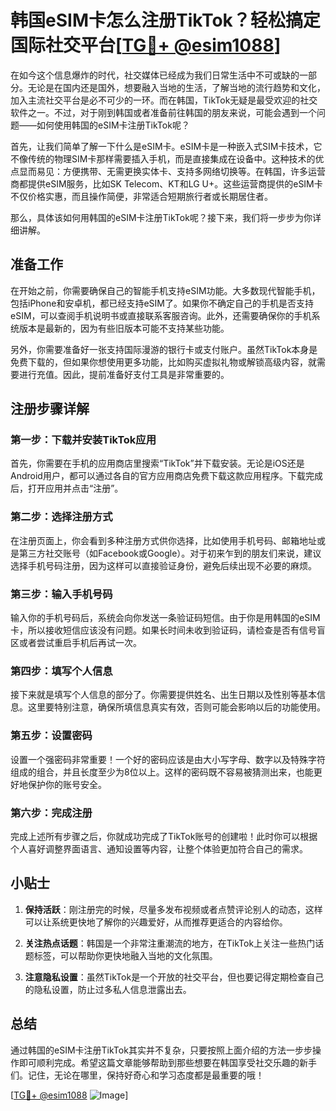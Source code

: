 # 韩国eSIM卡怎么注册TikTok？轻松搞定国际社交平台[[TG💪+ @esim1088](https://t.me/s/esim1088)]

在如今这个信息爆炸的时代，社交媒体已经成为我们日常生活中不可或缺的一部分。无论是在国内还是国外，想要融入当地的生活，了解当地的流行趋势和文化，加入主流社交平台是必不可少的一环。而在韩国，TikTok无疑是最受欢迎的社交软件之一。不过，对于刚到韩国或者准备前往韩国的朋友来说，可能会遇到一个问题——如何使用韩国的eSIM卡注册TikTok呢？

首先，让我们简单了解一下什么是eSIM卡。eSIM卡是一种嵌入式SIM卡技术，它不像传统的物理SIM卡那样需要插入手机，而是直接集成在设备中。这种技术的优点显而易见：方便携带、无需更换实体卡、支持多网络切换等。在韩国，许多运营商都提供eSIM服务，比如SK Telecom、KT和LG U+。这些运营商提供的eSIM卡不仅价格实惠，而且操作简便，非常适合短期旅行者或长期居住者。

那么，具体该如何用韩国的eSIM卡注册TikTok呢？接下来，我们将一步步为你详细讲解。

## 准备工作

在开始之前，你需要确保自己的智能手机支持eSIM功能。大多数现代智能手机，包括iPhone和安卓机，都已经支持eSIM了。如果你不确定自己的手机是否支持eSIM，可以查阅手机说明书或直接联系客服咨询。此外，还需要确保你的手机系统版本是最新的，因为有些旧版本可能不支持某些功能。

另外，你需要准备好一张支持国际漫游的银行卡或支付账户。虽然TikTok本身是免费下载的，但如果你想使用更多功能，比如购买虚拟礼物或解锁高级内容，就需要进行充值。因此，提前准备好支付工具是非常重要的。

## 注册步骤详解

### 第一步：下载并安装TikTok应用

首先，你需要在手机的应用商店里搜索“TikTok”并下载安装。无论是iOS还是Android用户，都可以通过各自的官方应用商店免费下载这款应用程序。下载完成后，打开应用并点击“注册”。

### 第二步：选择注册方式

在注册页面上，你会看到多种注册方式供你选择，比如使用手机号码、邮箱地址或是第三方社交账号（如Facebook或Google）。对于初来乍到的朋友们来说，建议选择手机号码注册，因为这样可以直接验证身份，避免后续出现不必要的麻烦。

### 第三步：输入手机号码

输入你的手机号码后，系统会向你发送一条验证码短信。由于你是用韩国的eSIM卡，所以接收短信应该没有问题。如果长时间未收到验证码，请检查是否有信号盲区或者尝试重启手机后再试一次。

### 第四步：填写个人信息

接下来就是填写个人信息的部分了。你需要提供姓名、出生日期以及性别等基本信息。这里要特别注意，确保所填信息真实有效，否则可能会影响以后的功能使用。

### 第五步：设置密码

设置一个强密码非常重要！一个好的密码应该是由大小写字母、数字以及特殊字符组成的组合，并且长度至少为8位以上。这样的密码既不容易被猜测出来，也能更好地保护你的账号安全。

### 第六步：完成注册

完成上述所有步骤之后，你就成功完成了TikTok账号的创建啦！此时你可以根据个人喜好调整界面语言、通知设置等内容，让整个体验更加符合自己的需求。

## 小贴士

1. **保持活跃**：刚注册完的时候，尽量多发布视频或者点赞评论别人的动态，这样可以让系统更快地了解你的兴趣爱好，从而推荐更适合的内容给你。
   
2. **关注热点话题**：韩国是一个非常注重潮流的地方，在TikTok上关注一些热门话题标签，可以帮助你更快地融入当地的文化氛围。

3. **注意隐私设置**：虽然TikTok是一个开放的社交平台，但也要记得定期检查自己的隐私设置，防止过多私人信息泄露出去。

## 总结

通过韩国的eSIM卡注册TikTok其实并不复杂，只要按照上面介绍的方法一步步操作即可顺利完成。希望这篇文章能够帮助到那些想要在韩国享受社交乐趣的新手们。记住，无论在哪里，保持好奇心和学习态度都是最重要的哦！

[[TG💪+ @esim1088](https://t.me/s/esim1088) ![Image](https://i.postimg.cc/4NQfJmqS/Snipaste-2025-05-13-00-14-12.png)]